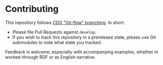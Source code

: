 # Contributing

This repository follows [CDO "Git-flow" branching](https://cyberdomainontology.org/ontology/development/#branching-cdo-git-flow).  In short:

* Please file Pull Requests against `develop`.
* If you wish to track this repository in a prerelease state, please use Git submodules to note what state you tracked.

Feedback is welcome, especially with accompanying examples, whether in worked-through RDF or as English narrative.
